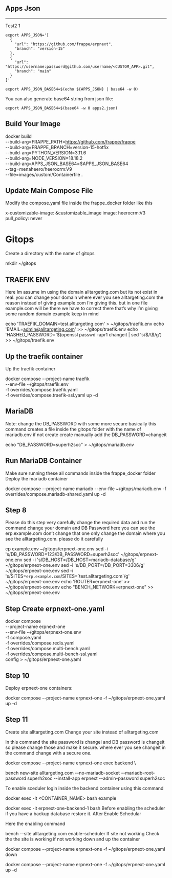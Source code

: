 ##  Apps Json 
-------------------
Test2
1
```shell
export APPS_JSON='[
  {
    "url": "https://github.com/frappe/erpnext",
    "branch": "version-15"
  },
  {
    "url": "https://username:password@github.com/username/<CUSTOM_APP>.git",
    "branch": "main"
  }
]'

export APPS_JSON_BASE64=$(echo ${APPS_JSON} | base64 -w 0)
```

You can also generate base64 string from json file:

```shell
export APPS_JSON_BASE64=$(base64 -w 0 apps2.json)
```

## Build Your Image

docker build \
  --build-arg=FRAPPE_PATH=https://github.com/frappe/frappe \
  --build-arg=FRAPPE_BRANCH=version-15-hotfix \
  --build-arg=PYTHON_VERSION=3.11.6 \
  --build-arg=NODE_VERSION=18.18.2 \
  --build-arg=APPS_JSON_BASE64=$APPS_JSON_BASE64 \
  --tag=menaheero/heerocrm:V9 \
  --file=images/custom/Containerfile .

## Update Main Compose File

Modify the compose.yaml file inside the frappe_docker folder like this

x-customizable-image: &customizable_image
  image: heerocrm:V3
  pull_policy: never


# Gitops

Create a directory with the name of gitops

mkdir ~/gitops

## TRAEFIK ENV
Here Im assume im using the domain alltargeting.com but its not exist in real. you can change your domain where ever you see alltargeting.com the reason instead of giving example.com I’m giving this. but in one file example.com will be there we have to correct there that’s why I’m giving some random domain example keep in mind

echo 'TRAEFIK_DOMAIN=test.alltargeting.com' > ~/gitops/traefik.env
echo 'EMAIL=admin@alltargeting.com' >> ~/gitops/traefik.env
echo 'HASHED_PASSWORD='$(openssl passwd -apr1 changeit | sed 's/\$/\\\$/g') >> ~/gitops/traefik.env

## Up the traefik container
Up the traefik container

docker compose --project-name traefik \
  --env-file ~/gitops/traefik.env \
  -f overrides/compose.traefik.yaml \
  -f overrides/compose.traefik-ssl.yaml up -d

## MariaDB
Note: change the DB_PASSWORD with some more secure basically this command creates a file inside the gitops folder with the name of mariadb.env if not create create manually add the DB_PASSWORD=changeit

echo "DB_PASSWORD=superh2soc" > ~/gitops/mariadb.env

## Run MariaDB Container
Make sure running these all commands inside the frappe_docker folder
Deploy the mariadb container

docker compose --project-name mariadb --env-file ~/gitops/mariadb.env -f overrides/compose.mariadb-shared.yaml up -d

## Step 8
Please do this step very carefully change the required data and run the command
change your domain and DB Password here you can see the erp.example.com don’t change that one only change the domain where you see the alltargeting.com. please do it carefully

cp example.env ~/gitops/erpnext-one.env
sed -i 's/DB_PASSWORD=123/DB_PASSWORD=superh2soc' ~/gitops/erpnext-one.env
sed -i 's/DB_HOST=/DB_HOST=mariadb-database/g' ~/gitops/erpnext-one.env
sed -i 's/DB_PORT=/DB_PORT=3306/g' ~/gitops/erpnext-one.env
sed -i 's/SITES=`erp.example.com`/SITES=\`test.alltargeting.com\`/g' ~/gitops/erpnext-one.env
echo 'ROUTER=erpnext-one' >> ~/gitops/erpnext-one.env
echo "BENCH_NETWORK=erpnext-one" >> ~/gitops/erpnext-one.env


## Step Create erpnext-one.yaml


docker compose \
  --project-name erpnext-one \
  --env-file ~/gitops/erpnext-one.env \
  -f compose.yaml \
  -f overrides/compose.redis.yaml \
  -f overrides/compose.multi-bench.yaml \
  -f overrides/compose.multi-bench-ssl.yaml \
  config > ~/gitops/erpnext-one.yaml


## Step 10
Deploy erpnext-one containers:

docker compose --project-name erpnext-one -f ~/gitops/erpnext-one.yaml up -d

## Step 11
Create site alltargeting.com 
Change your site instead of alltargeting.com

In this command the site password is changei and DB password is changeit so please change those and make it secure. where ever you see changeit in the command change with a secure one.


docker compose --project-name erpnext-one exec backend \

bench new-site alltargeting.com --no-mariadb-socket --mariadb-root-password superh2soc --install-app erpnext --admin-password superh2soc




To enable sceduler login inside the backend container using this command

docker exec -it <CONTAINER_NAME> bash
example

docker exec -it erpnext-one-backend-1 bash
Before enabling the scheduler if you have a backup database restore it. After Enable Schedular

Here the enabling command

bench --site alltargeting.com enable-scheduler
If site not working
Check the the site is working if not working down and up the container



docker compose --project-name erpnext-one -f ~/gitops/erpnext-one.yaml down


docker compose --project-name erpnext-one -f ~/gitops/erpnext-one.yaml up -d